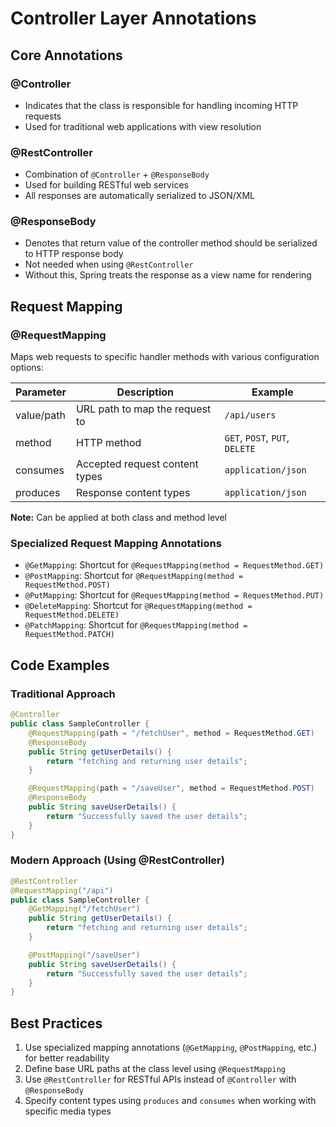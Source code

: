 # Controller Layer Annotations

## Core Annotations

### @Controller
- Indicates that the class is responsible for handling incoming HTTP requests
- Used for traditional web applications with view resolution

### @RestController
- Combination of `@Controller` + `@ResponseBody`
- Used for building RESTful web services
- All responses are automatically serialized to JSON/XML

### @ResponseBody
- Denotes that return value of the controller method should be serialized to HTTP response body
- Not needed when using `@RestController`
- Without this, Spring treats the response as a view name for rendering

## Request Mapping

### @RequestMapping
Maps web requests to specific handler methods with various configuration options:

| Parameter | Description | Example |
|-----------|-------------|---------|
| value/path | URL path to map the request to | `/api/users` |
| method | HTTP method | `GET`, `POST`, `PUT`, `DELETE` |
| consumes | Accepted request content types | `application/json` |
| produces | Response content types | `application/json` |

**Note:** Can be applied at both class and method level

### Specialized Request Mapping Annotations
- `@GetMapping`: Shortcut for `@RequestMapping(method = RequestMethod.GET)`
- `@PostMapping`: Shortcut for `@RequestMapping(method = RequestMethod.POST)`
- `@PutMapping`: Shortcut for `@RequestMapping(method = RequestMethod.PUT)`
- `@DeleteMapping`: Shortcut for `@RequestMapping(method = RequestMethod.DELETE)`
- `@PatchMapping`: Shortcut for `@RequestMapping(method = RequestMethod.PATCH)`

## Code Examples

### Traditional Approach
```java
@Controller
public class SampleController {
    @RequestMapping(path = "/fetchUser", method = RequestMethod.GET)
    @ResponseBody
    public String getUserDetails() {
        return "fetching and returning user details";
    }

    @RequestMapping(path = "/saveUser", method = RequestMethod.POST)
    @ResponseBody
    public String saveUserDetails() {
        return "Successfully saved the user details";
    }
}
```

### Modern Approach (Using @RestController)
```java
@RestController
@RequestMapping("/api")
public class SampleController {
    @GetMapping("/fetchUser")
    public String getUserDetails() {
        return "fetching and returning user details";
    }

    @PostMapping("/saveUser")
    public String saveUserDetails() {
        return "Successfully saved the user details";
    }
}
```

## Best Practices
1. Use specialized mapping annotations (`@GetMapping`, `@PostMapping`, etc.) for better readability
2. Define base URL paths at the class level using `@RequestMapping`
3. Use `@RestController` for RESTful APIs instead of `@Controller` with `@ResponseBody`
4. Specify content types using `produces` and `consumes` when working with specific media types


